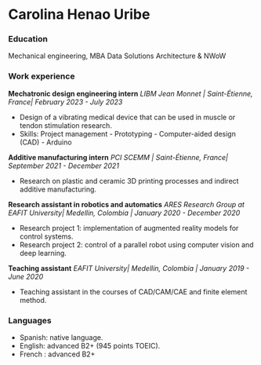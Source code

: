 # Carolina Henao Uribe

### Education
Mechanical engineering, MBA Data Solutions Architecture & NWoW

### Work experience
**Mechatronic design engineering intern**
*LIBM Jean Monnet | Saint-Étienne, France| February 2023 - July 2023*
- Design of a vibrating medical device that can be used in muscle or tendon stimulation research.
- Skills: Project management - Prototyping - Computer-aided design (CAD) - Arduino

**Additive manufacturing intern**
*PCI SCEMM | Saint-Étienne, France| September 2021 - December 2021*
- Research on plastic and ceramic 3D printing processes and indirect additive manufacturing.

**Research assistant in robotics and automatics** 
*ARES Research Group at EAFIT University| Medellin, Colombia | January 2020 - December 2020*
- Research project 1: implementation of augmented reality models for control systems.
- Research project 2: control of a parallel robot using computer vision and deep learning.

**Teaching assistant**
*EAFIT University| Medellin, Colombia | January 2019 - June 2020*
- Teaching assistant in the courses of CAD/CAM/CAE and finite element method.

### Languages
- Spanish: native language.
- English: advanced B2+ (945 points TOEIC).
- French : advanced B2+



